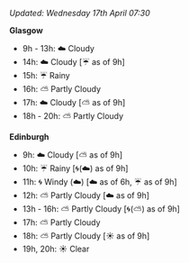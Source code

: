 *Updated: Wednesday 17th April 07:30*

**Glasgow**

* 9h - 13h: :cloud: Cloudy
* 14h: :cloud: Cloudy [:umbrella: as of 9h]
* 15h: :umbrella: Rainy
* 16h: :partly_sunny: Partly Cloudy
* 17h: :cloud: Cloudy [:partly_sunny: as of 9h]
* 18h - 20h: :partly_sunny: Partly Cloudy

**Edinburgh**

* 9h: :cloud: Cloudy [:partly_sunny: as of 9h]
* 10h: :umbrella: Rainy [:cyclone:(:cloud:) as of 9h]
* 11h: :cyclone: Windy (:cloud:) [:cloud: as of 6h, :umbrella: as of 9h]
* 12h: :partly_sunny: Partly Cloudy [:cloud: as of 9h]
* 13h - 16h: :partly_sunny: Partly Cloudy [:cyclone:(:partly_sunny:) as of 9h]
* 17h: :partly_sunny: Partly Cloudy
* 18h: :partly_sunny: Partly Cloudy [:sunny: as of 9h]
* 19h, 20h: :sunny: Clear
